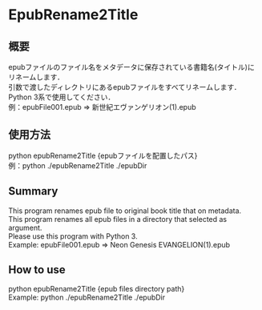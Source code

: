 # EpubRename2Title
## 概要
epubファイルのファイル名をメタデータに保存されている書籍名(タイトル)にリネームします．  
引数で渡したディレクトリにあるepubファイルをすべてリネームします．  
Python 3系で使用してください．  
例：epubFile001.epub => 新世紀エヴァンゲリオン(1).epub
## 使用方法
python epubRename2Title {epubファイルを配置したパス}  
例：python ./epubRename2Title ./epubDir

## Summary
This program renames epub file to original book title that on metadata.  
This program renames all epub files in a directory that selected as argument.  
Please use this program with Python 3.  
Example: epubFile001.epub => Neon Genesis EVANGELION(1).epub
## How to use
python epubRename2Title {epub files directory path}  
Example: python ./epubRename2Title ./epubDir
